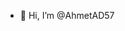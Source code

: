 - 👋 Hi, I’m @AhmetAD57
<!---
AhmetAD57/AhmetAD57 is a ✨ special ✨ repository because its `README.md` (this file) appears on your GitHub profile.
You can click the Preview link to take a look at your changes.
--->
